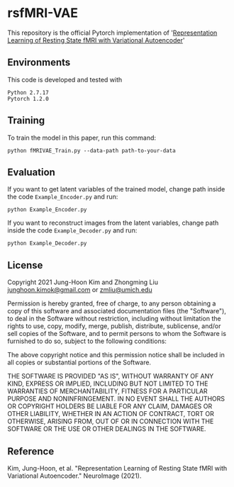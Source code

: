 # rsfMRI-VAE
This repository is the official Pytorch implementation of '[Representation Learning of Resting State fMRI with Variational Autoencoder](https://doi.org/10.1016/j.neuroimage.2021.118423)'

## Environments

This code is developed and tested with 

```
Python 2.7.17
Pytorch 1.2.0
```

## Training

To train the model in this paper, run this command:

```train
python fMRIVAE_Train.py --data-path path-to-your-data
```

## Evaluation

If you want to get latent variables of the trained model, change path inside the code `Example_Encoder.py` and run:

```eval1
python Example_Encoder.py
```

If you want to reconstruct images from the latent variables, change path inside the code `Example_Decoder.py` and run:

```eval2
python Example_Decoder.py
```


## License

Copyright 2021 Jung-Hoon Kim and Zhongming Liu
junghoon.kimok@gmail.com or zmliu@umich.edu

Permission is hereby granted, free of charge, to any person obtaining a copy of this software and associated documentation files (the "Software"), to deal in the Software without restriction, including without limitation the rights to use, copy, modify, merge, publish, distribute, sublicense, and/or sell copies of the Software, and to permit persons to whom the Software is furnished to do so, subject to the following conditions:

The above copyright notice and this permission notice shall be included in all copies or substantial portions of the Software.

THE SOFTWARE IS PROVIDED "AS IS", WITHOUT WARRANTY OF ANY KIND, EXPRESS OR IMPLIED, INCLUDING BUT NOT LIMITED TO THE WARRANTIES OF MERCHANTABILITY, FITNESS FOR A PARTICULAR PURPOSE AND NONINFRINGEMENT. IN NO EVENT SHALL THE AUTHORS OR COPYRIGHT HOLDERS BE LIABLE FOR ANY CLAIM, DAMAGES OR OTHER LIABILITY, WHETHER IN AN ACTION OF CONTRACT, TORT OR OTHERWISE, ARISING FROM, OUT OF OR IN CONNECTION WITH THE SOFTWARE OR THE USE OR OTHER DEALINGS IN THE SOFTWARE.


## Reference

Kim, Jung-Hoon, et al. "Representation Learning of Resting State fMRI with Variational Autoencoder." NeuroImage (2021).
